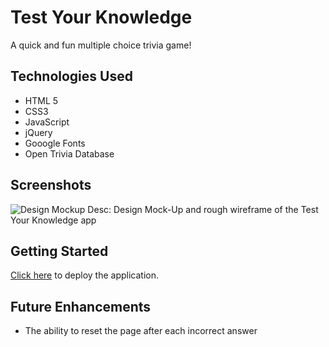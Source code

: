 # Test Your Knowledge

A quick and fun multiple choice trivia game!

## Technologies Used

- HTML 5
- CSS3
- JavaScript
- jQuery
- Gooogle Fonts
- Open Trivia Database

## Screenshots

![Design Mockup](https://i.imgur.com/kiCSdoD.png)
Desc: Design Mock-Up and rough wireframe of the Test Your Knowledge app

## Getting Started
[Click here](https://www.insertpagelater.com) to deploy the application.

## Future Enhancements

- The ability to reset the page after each incorrect answer